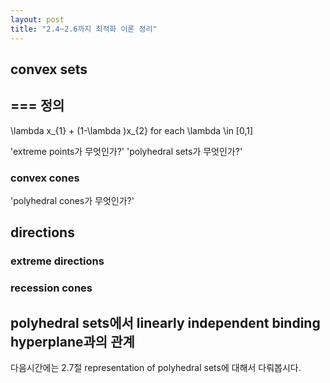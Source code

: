 ```yaml
---
layout: post
title: "2.4~2.6까지 최적화 이론 정리"
---
```


## convex sets
===
정의
---
\lambda x_{1} + (1-\lambda )x_{2} for each \lambda \in [0,1]

'extreme points가 무엇인가?'
'polyhedral sets가 무엇인가?'
### convex cones
'polyhedral cones가 무엇인가?'



## directions

### extreme directions

### recession cones


## polyhedral sets에서 linearly independent binding hyperplane과의 관계


다음시간에는 2.7절 representation of polyhedral sets에 대해서 다뤄봅시다.


